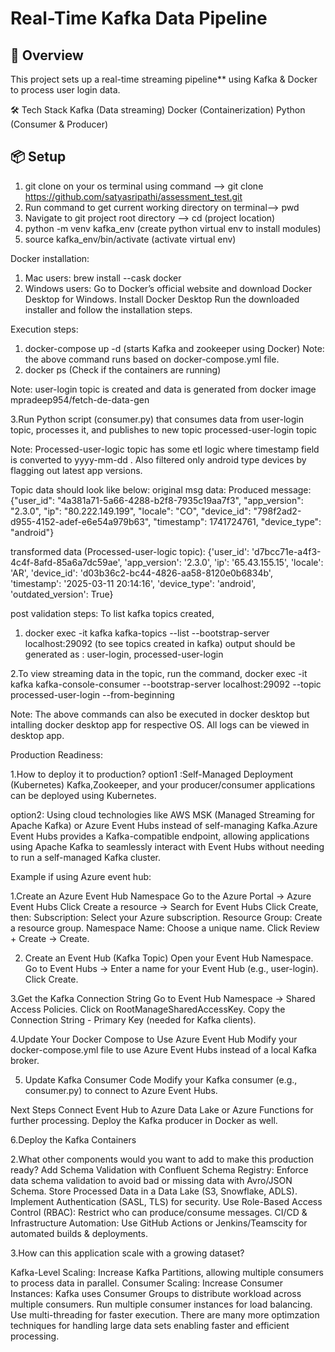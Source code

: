 # Real-Time Kafka Data Pipeline

## 🚀 Overview
This project sets up a real-time streaming pipeline** using Kafka & Docker to process user login data.

🛠️ Tech Stack
Kafka (Data streaming)
Docker (Containerization)
Python (Consumer & Producer)

## 📦 Setup

1. git clone on your os terminal using command --> git clone https://github.com/satyasripathi/assessment_test.git
2. Run command to get current working directory on terminal--> pwd
3. Navigate to git project root directory --> cd (project location)
4. python -m venv kafka_env (create python virtual env to install modules)
5. source kafka_env/bin/activate (activate virtual env)

Docker installation:
1. Mac users: brew install --cask docker 
2. Windows users:
Go to Docker’s official website and download Docker Desktop for Windows.
Install Docker Desktop
Run the downloaded installer and follow the installation steps.


Execution steps:
1. docker-compose up -d (starts Kafka and zookeeper using Docker)
Note: the above command runs based on docker-compose.yml file.
2. docker ps (Check if the containers are running)

Note: user-login topic is created and data is generated from docker image mpradeep954/fetch-de-data-gen 

3.Run Python script (consumer.py) that consumes data from user-login topic, processes it, and publishes to new topic processed-user-login topic


Note: Processed-user-logic topic has some etl logic where timestamp field is converted to yyyy-mm-dd . Also filtered only android type devices by flagging out latest app versions.

Topic data should look like below:
original msg data:
Produced message: {"user_id": "4a381a71-5a66-4288-b2f8-7935c19aa7f3", "app_version": "2.3.0", "ip": "80.222.149.199", "locale": "CO", "device_id": "798f2ad2-d955-4152-adef-e6e54a979b63", "timestamp": 1741724761, "device_type": "android"}

transformed data (Processed-user-logic topic):
{'user_id': 'd7bcc71e-a4f3-4c4f-8afd-85a6a7dc59ae', 'app_version': '2.3.0', 'ip': '65.43.155.15', 'locale': 'AR', 'device_id': 'd03b36c2-bc44-4826-aa58-8120e0b6834b', 'timestamp': '2025-03-11 20:14:16', 'device_type': 'android', 'outdated_version': True}

post validation steps:
To list kafka topics created,
1. docker exec -it kafka kafka-topics --list --bootstrap-server localhost:29092 (to see topics created in kafka)
output should be generated as : user-login, processed-user-login

2.To view streaming data in the topic, run the command,
docker exec -it kafka kafka-console-consumer --bootstrap-server localhost:29092 --topic processed-user-login --from-beginning

Note: The above commands can also be executed in docker desktop but intalling docker desktop app for respective OS. All logs can be viewed in desktop app.



Production Readiness:

1.How to deploy it to production?
option1 :Self-Managed Deployment (Kubernetes)
Kafka,Zookeeper, and your producer/consumer applications can be deployed using Kubernetes.

option2:
Using cloud technologies like AWS MSK (Managed Streaming for Apache Kafka) or Azure Event Hubs instead of self-managing Kafka.Azure Event Hubs provides a Kafka-compatible endpoint, allowing applications using Apache Kafka to seamlessly interact with Event Hubs without needing to run a self-managed Kafka cluster.

Example if using Azure event hub:

1.Create an Azure Event Hub Namespace
Go to the Azure Portal → Azure Event Hubs
Click Create a resource → Search for Event Hubs
Click Create, then:
Subscription: Select your Azure subscription.
Resource Group: Create a resource group.
Namespace Name: Choose a unique name.
Click Review + Create → Create.

2. Create an Event Hub (Kafka Topic)
Open your Event Hub Namespace.
Go to Event Hubs → 
Enter a name for your Event Hub (e.g., user-login).
Click Create.

3.Get the Kafka Connection String
Go to Event Hub Namespace → Shared Access Policies.
Click on RootManageSharedAccessKey.
Copy the Connection String - Primary Key (needed for Kafka clients).

4.Update Your Docker Compose to Use Azure Event Hub
Modify your docker-compose.yml file to use Azure Event Hubs instead of a local Kafka broker.

5. Update Kafka Consumer Code
Modify your Kafka consumer (e.g., consumer.py) to connect to Azure Event Hubs.

Next Steps
Connect Event Hub to Azure Data Lake or Azure Functions for further processing.
Deploy the Kafka producer in Docker as well.

6.Deploy the Kafka Containers

2.What other components would you want to add to make this production ready?
Add Schema Validation with Confluent Schema Registry: Enforce data schema validation to avoid bad or missing data with Avro/JSON Schema.
Store Processed Data in a Data Lake (S3, Snowflake, ADLS).
Implement Authentication (SASL, TLS) for security.
Use Role-Based Access Control (RBAC): Restrict who can produce/consume messages.
CI/CD & Infrastructure Automation:
Use GitHub Actions or Jenkins/Teamscity for automated builds & deployments.

3.How can this application scale with a growing dataset?

Kafka-Level Scaling:
Increase Kafka Partitions, allowing multiple consumers to process data in parallel.
Consumer Scaling:
Increase Consumer Instances:
Kafka uses Consumer Groups to distribute workload across multiple consumers. Run multiple consumer instances for load balancing.
Use multi-threading for faster execution.
There are many more optimzation techniques for handling large data sets enabling faster and efficient processing.
